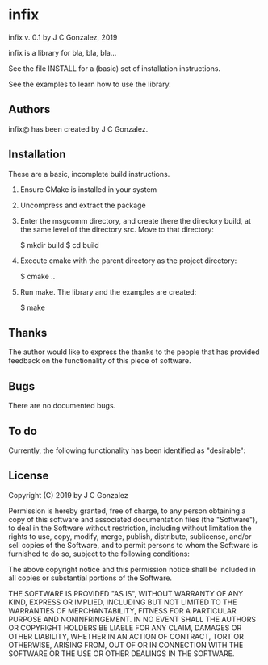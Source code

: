 
infix
======================

infix v. 0.1 by J C Gonzalez, 2019

infix is a library for bla, bla, bla...

See the file INSTALL for a (basic) set of installation instructions.

See the examples to learn how to use the library.


Authors
-------

infix@ has been created by J C Gonzalez.


Installation
------------

These are a basic, incomplete build instructions. 

1. Ensure CMake is installed in your system

2. Uncompress and extract the package

3. Enter the msgcomm directory, and create there the directory
   build, at the same level of the directory src.  Move to that
   directory:

      $ mkdir build
      $ cd build

4. Execute cmake with the parent directory as the project directory:

      $ cmake ..

5. Run make.  The library and the examples are created:

      $ make


Thanks
------

The author would like to express the thanks to the people that has
provided feedback on the functionality of this piece of software.


Bugs
----

There are no documented bugs.




To do
-----

Currently, the following functionality has been identified as
"desirable":






License
-------


Copyright (C) 2019 by J C Gonzalez

Permission is hereby granted, free of charge, to any person obtaining a copy
of this software and associated documentation files (the "Software"), to deal
in the Software without restriction, including without limitation the rights
to use, copy, modify, merge, publish, distribute, sublicense, and/or sell
copies of the Software, and to permit persons to whom the Software is
furnished to do so, subject to the following conditions:

The above copyright notice and this permission notice shall be included in all
copies or substantial portions of the Software.

THE SOFTWARE IS PROVIDED "AS IS", WITHOUT WARRANTY OF ANY KIND, EXPRESS OR
IMPLIED, INCLUDING BUT NOT LIMITED TO THE WARRANTIES OF MERCHANTABILITY,
FITNESS FOR A PARTICULAR PURPOSE AND NONINFRINGEMENT. IN NO EVENT SHALL THE
AUTHORS OR COPYRIGHT HOLDERS BE LIABLE FOR ANY CLAIM, DAMAGES OR OTHER
LIABILITY, WHETHER IN AN ACTION OF CONTRACT, TORT OR OTHERWISE, ARISING FROM,
OUT OF OR IN CONNECTION WITH THE SOFTWARE OR THE USE OR OTHER DEALINGS IN THE
SOFTWARE.

